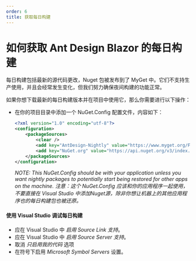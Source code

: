 ```yaml
---
order: 6
title: 获取每日构建
---
```


如何获取 Ant Design Blazor 的每日构建
=======================================

每日构建包括最新的源代码更改，Nuget 包被发布到了 MyGet 中。它们不支持生产使用，并且会经常发生变化，但我们努力确保夜间构建的功能正常。

如果你想下载最新的每日构建版本并在项目中使用它，那么你需要进行以下操作：

- 在你的项目目录中添加一个 NuGet.Config 配置文件，内容如下：

  ```xml
  <?xml version="1.0" encoding="utf-8"?>
  <configuration>
      <packageSources>
          <clear />
          <add key="AntDesign-Nightly" value="https://www.myget.org/F/ant-design-blazor/api/v3/index.json" />
          <add key="NuGet.org" value="https://api.nuget.org/v3/index.json" />
      </packageSources>
  </configuration>
  ```

  *NOTE: This NuGet.Config should be with your application unless you want nightly packages to potentially start being restored for other apps on the machine.*
  *注意：这个 NuGet.Config 应该和你的应用程序一起使用，不要直接在 Visual Studio 中添加Nuget源，除非你想让机器上的其他应用程序也的每日构建包也被还原。*

#### 使用 Visual Studio 调试每日构建

* 应在 Visual Studio 中 *启用 Source Link 支持*。
* 应在 Visual Studio 中 *启用 Source Server 支持*。
* 取消 *只启用我的代码* 选项
* 在符号下启用 *Microsoft Symbol Servers* 设置。